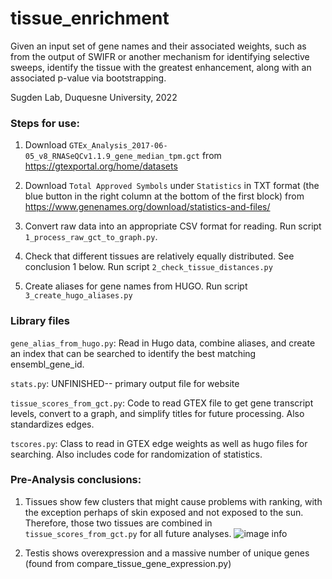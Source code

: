 # tissue_enrichment

Given an  input set of gene names and their associated weights, such as from the output of SWIFR or another mechanism for identifying selective sweeps, identify the tissue with the greatest enhancement, along with an associated p-value via bootstrapping.

Sugden Lab, Duquesne University, 2022


### Steps for use:
1. Download ```GTEx_Analysis_2017-06-05_v8_RNASeQCv1.1.9_gene_median_tpm.gct``` from https://gtexportal.org/home/datasets

1. Download ```Total Approved Symbols``` under ```Statistics``` in TXT format (the blue button in the right column at the bottom of the first block) from https://www.genenames.org/download/statistics-and-files/

1. Convert raw data into an appropriate CSV format for reading. Run script ```1_process_raw_gct_to_graph.py```.

1. Check that different tissues are relatively equally distributed. See conclusion 1 below. Run script ```2_check_tissue_distances.py```

1. Create aliases for gene names from HUGO. Run script ```3_create_hugo_aliases.py```


### Library files
```gene_alias_from_hugo.py```: Read in Hugo data, combine aliases, and create an index that can be searched to identify the best matching ensembl_gene_id.

```stats.py```: UNFINISHED-- primary output file for website

```tissue_scores_from_gct.py```: Code to read GTEX file to get gene transcript levels, convert to a graph, and simplify titles for future processing. Also standardizes edges.

```tscores.py```: Class to read in GTEX edge weights as well as hugo files for searching. Also includes code for randomization of statistics.


### Pre-Analysis conclusions:
1. Tissues show few clusters that might cause problems with ranking, with the exception perhaps of skin exposed and not exposed to the sun. Therefore, those two tissues are combined in ```tissue_scores_from_gct.py``` for all future analyses. ![image info](./graphs/tissue_umap.png)

1. Testis shows overexpression and a massive number of unique genes (found from compare_tissue_gene_expression.py)